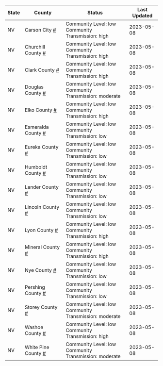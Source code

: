 State | County | Status | Last Updated
--- | --- | --- | --- 
NV | Carson City <a href="#carson_city">#</a> | <a name="carson_city"></a>Community Level: low<br/>Community Transmission: high | 2023-05-08
NV | Churchill County <a href="#churchill_county">#</a> | <a name="churchill_county"></a>Community Level: low<br/>Community Transmission: high | 2023-05-08
NV | Clark County <a href="#clark_county">#</a> | <a name="clark_county"></a>Community Level: low<br/>Community Transmission: high | 2023-05-08
NV | Douglas County <a href="#douglas_county">#</a> | <a name="douglas_county"></a>Community Level: low<br/>Community Transmission: moderate | 2023-05-08
NV | Elko County <a href="#elko_county">#</a> | <a name="elko_county"></a>Community Level: low<br/>Community Transmission: high | 2023-05-08
NV | Esmeralda County <a href="#esmeralda_county">#</a> | <a name="esmeralda_county"></a>Community Level: low<br/>Community Transmission: low | 2023-05-08
NV | Eureka County <a href="#eureka_county">#</a> | <a name="eureka_county"></a>Community Level: low<br/>Community Transmission: low | 2023-05-08
NV | Humboldt County <a href="#humboldt_county">#</a> | <a name="humboldt_county"></a>Community Level: low<br/>Community Transmission: low | 2023-05-08
NV | Lander County <a href="#lander_county">#</a> | <a name="lander_county"></a>Community Level: low<br/>Community Transmission: low | 2023-05-08
NV | Lincoln County <a href="#lincoln_county">#</a> | <a name="lincoln_county"></a>Community Level: low<br/>Community Transmission: low | 2023-05-08
NV | Lyon County <a href="#lyon_county">#</a> | <a name="lyon_county"></a>Community Level: low<br/>Community Transmission: high | 2023-05-08
NV | Mineral County <a href="#mineral_county">#</a> | <a name="mineral_county"></a>Community Level: low<br/>Community Transmission: high | 2023-05-08
NV | Nye County <a href="#nye_county">#</a> | <a name="nye_county"></a>Community Level: low<br/>Community Transmission: low | 2023-05-08
NV | Pershing County <a href="#pershing_county">#</a> | <a name="pershing_county"></a>Community Level: low<br/>Community Transmission: low | 2023-05-08
NV | Storey County <a href="#storey_county">#</a> | <a name="storey_county"></a>Community Level: low<br/>Community Transmission: moderate | 2023-05-08
NV | Washoe County <a href="#washoe_county">#</a> | <a name="washoe_county"></a>Community Level: low<br/>Community Transmission: high | 2023-05-08
NV | White Pine County <a href="#white_pine_county">#</a> | <a name="white_pine_county"></a>Community Level: low<br/>Community Transmission: moderate | 2023-05-08
